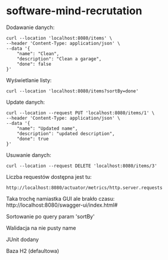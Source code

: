 # software-mind-recrutation

Dodawanie danych:
```
curl --location 'localhost:8080/items' \
--header 'Content-Type: application/json' \
--data '{
    "name": "Clean",
    "description": "Clean a garage",
    "done": false
}'
```

Wyświetlanie listy:
```
curl --location 'localhost:8080/items?sortBy=done'
```

Update danych:
```
curl --location --request PUT 'localhost:8080/items/1' \
--header 'Content-Type: application/json' \
--data '{
    "name": "Updated name",
    "description": "updated description",
    "done": true
}'
```

Usuwanie danych:
```
curl --location --request DELETE 'localhost:8080/items/3'
```

Liczba requestów dostępna jest tu:
```
http://localhost:8080/actuator/metrics/http.server.requests
```

Taka trochę namiastka GUI ale brakło czasu:
http://localhost:8080/swagger-ui/index.html#

Sortowanie po query param 'sortBy'

Walidacja na nie pusty name

JUnit dodany

Baza H2 (defaultowa)

